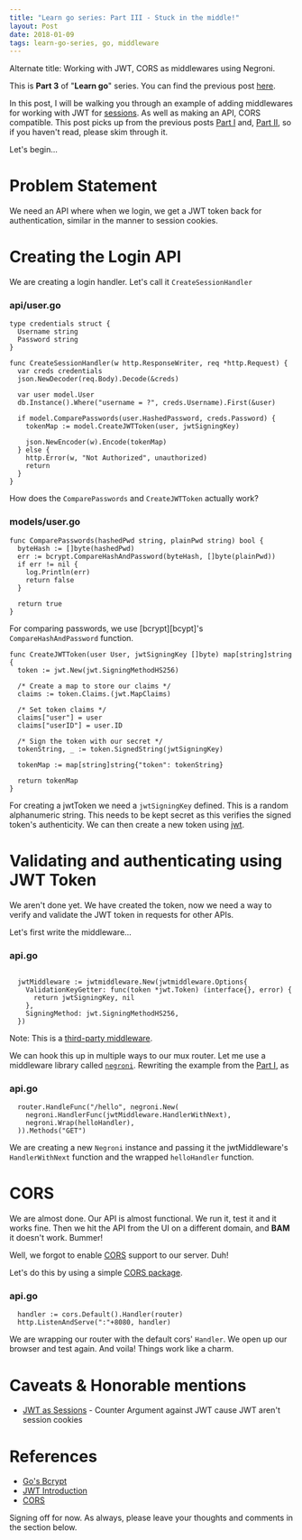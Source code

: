 ```yaml
---
title: "Learn go series: Part III - Stuck in the middle!"
layout: Post
date: 2018-01-09
tags: learn-go-series, go, middleware
---
```


Alternate title: Working with JWT, CORS as middlewares using Negroni.

This is **Part 3** of "**Learn go**" series. You can find the previous post [here][LearnGoPartII].

In this post, I will be walking you through an example of adding middlewares for working with JWT for [sessions][Joepie91]. As well as making an API, CORS compatible. This post picks up from the previous posts [Part I][LearnGoPartI] and, [Part II][LearnGoPartII], so if you haven't read, please skim through it.

Let's begin...

# Problem Statement

We need an API where when we login, we get a JWT token back for authentication, similar in the manner to session cookies.

# Creating the Login API

We are creating a login handler. Let's call it `CreateSessionHandler`

### api/user.go

```golang
type credentials struct {
  Username string
  Password string
}

func CreateSessionHandler(w http.ResponseWriter, req *http.Request) {
  var creds credentials
  json.NewDecoder(req.Body).Decode(&creds)

  var user model.User
  db.Instance().Where("username = ?", creds.Username).First(&user)

  if model.ComparePasswords(user.HashedPassword, creds.Password) {
    tokenMap := model.CreateJWTToken(user, jwtSigningKey)

    json.NewEncoder(w).Encode(tokenMap)
  } else {
    http.Error(w, "Not Authorized", unauthorized)
    return
  }
}
```

How does the `ComparePasswords` and `CreateJWTToken` actually work?

### models/user.go

```golang
func ComparePasswords(hashedPwd string, plainPwd string) bool {
  byteHash := []byte(hashedPwd)
  err := bcrypt.CompareHashAndPassword(byteHash, []byte(plainPwd))
  if err != nil {
    log.Println(err)
    return false
  }

  return true
}
```
For comparing passwords, we use [bcrypt][bcypt]'s `CompareHashAndPassword` function.

```golang
func CreateJWTToken(user User, jwtSigningKey []byte) map[string]string {
  token := jwt.New(jwt.SigningMethodHS256)

  /* Create a map to store our claims */
  claims := token.Claims.(jwt.MapClaims)

  /* Set token claims */
  claims["user"] = user
  claims["userID"] = user.ID

  /* Sign the token with our secret */
  tokenString, _ := token.SignedString(jwtSigningKey)

  tokenMap := map[string]string{"token": tokenString}

  return tokenMap
}
```

For creating a jwtToken we need a `jwtSigningKey` defined. This is a random alphanumeric string. This needs to be kept secret as this verifies the signed token's authenticity. We can then create a new token using [jwt][JWT-Go].

# Validating and authenticating using JWT Token

We aren't done yet. We have created the token, now we need a way to verify and validate the JWT token in requests for other APIs.

Let's first write the middleware...

### api.go
```golang

  jwtMiddleware := jwtmiddleware.New(jwtmiddleware.Options{
    ValidationKeyGetter: func(token *jwt.Token) (interface{}, error) {
      return jwtSigningKey, nil
    },
    SigningMethod: jwt.SigningMethodHS256,
  })
```
Note: This is a [third-party middleware][Auth0Middleware].

We can hook this up in multiple ways to our mux router. Let me use a middleware library called [`negroni`][negroni]. Rewriting the example from the [Part I][LearnGoPartI], as

### api.go
```golang
  router.HandleFunc("/hello", negroni.New(
    negroni.HandlerFunc(jwtMiddleware.HandlerWithNext),
    negroni.Wrap(helloHandler),
  )).Methods("GET")
```

We are creating a new `Negroni` instance and passing it the jwtMiddleware's `HandlerWithNext` function and the wrapped `helloHandler` function.

# CORS

We are almost done. Our API is almost functional. We run it, test it and it works fine. Then we hit the API from the UI on a different domain, and **BAM** it doesn't work. Bummer!

Well, we forgot to enable [CORS][MozillaCORS] support to our server. Duh!

Let's do this by using a simple [CORS package][CORSPackage].

### api.go
```golang
  handler := cors.Default().Handler(router)
  http.ListenAndServe(":"+8080, handler)
```

We are wrapping our router with the default cors' `Handler`. We open up our browser and test again. And voila! Things work like a charm.

# Caveats & Honorable mentions

  * [JWT as Sessions][Joepie91] - Counter Argument against JWT cause JWT aren't session cookies

# References

  * [Go's Bcrypt][bcrypt]
  * [JWT Introduction][JWT-Intro]
  * [CORS][MozillaCORS]

Signing off for now. As always, please leave your thoughts and comments in the section below.

[LearnGoPartI]: http://blog.gauravagarwalr.com/posts/2017-12-18-learn-go-series-part-1/
[LearnGoPartII]: https://blog.gauravagarwalr.com/posts/2017-12-25-learn-go-series-part-2/
[bcrypt]: https://godoc.org/golang.org/x/crypto/bcrypt
[JWT-Go]: https://github.com/dgrijalva/jwt-go
[Auth0Middleware]: https://github.com/auth0/go-jwt-middleware
[negroni]: https://github.com/urfave/negroni
[MozillaCORS]: https://developer.mozilla.org/en-US/docs/Web/HTTP/CORS
[CORSPackage]: https://github.com/rs/cors
[Joepie91]: http://cryto.net/~joepie91/blog/2016/06/13/stop-using-jwt-for-sessions/
[JWT-Intro]: https://jwt.io/introduction/
